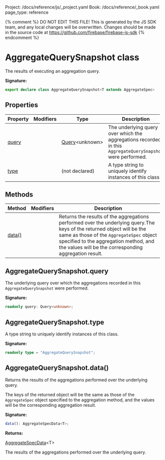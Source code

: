 Project: /docs/reference/js/_project.yaml
Book: /docs/reference/_book.yaml
page_type: reference

{% comment %}
DO NOT EDIT THIS FILE!
This is generated by the JS SDK team, and any local changes will be
overwritten. Changes should be made in the source code at
https://github.com/firebase/firebase-js-sdk
{% endcomment %}

# AggregateQuerySnapshot class
The results of executing an aggregation query.

<b>Signature:</b>

```typescript
export declare class AggregateQuerySnapshot<T extends AggregateSpec> 
```

## Properties

|  Property | Modifiers | Type | Description |
|  --- | --- | --- | --- |
|  [query](./firestore_lite.aggregatequerysnapshot.md#aggregatequerysnapshotquery) |  | [Query](./firestore_lite.query.md#query_class)<!-- -->&lt;unknown&gt; | The underlying query over which the aggregations recorded in this <code>AggregateQuerySnapshot</code> were performed. |
|  [type](./firestore_lite.aggregatequerysnapshot.md#aggregatequerysnapshottype) |  | (not declared) | A type string to uniquely identify instances of this class. |

## Methods

|  Method | Modifiers | Description |
|  --- | --- | --- |
|  [data()](./firestore_lite.aggregatequerysnapshot.md#aggregatequerysnapshotdata) |  | Returns the results of the aggregations performed over the underlying query.<!-- -->The keys of the returned object will be the same as those of the <code>AggregateSpec</code> object specified to the aggregation method, and the values will be the corresponding aggregation result. |

## AggregateQuerySnapshot.query

The underlying query over which the aggregations recorded in this `AggregateQuerySnapshot` were performed.

<b>Signature:</b>

```typescript
readonly query: Query<unknown>;
```

## AggregateQuerySnapshot.type

A type string to uniquely identify instances of this class.

<b>Signature:</b>

```typescript
readonly type = "AggregateQuerySnapshot";
```

## AggregateQuerySnapshot.data()

Returns the results of the aggregations performed over the underlying query.

The keys of the returned object will be the same as those of the `AggregateSpec` object specified to the aggregation method, and the values will be the corresponding aggregation result.

<b>Signature:</b>

```typescript
data(): AggregateSpecData<T>;
```
<b>Returns:</b>

[AggregateSpecData](./firestore_lite.md#aggregatespecdata)<!-- -->&lt;T&gt;

The results of the aggregations performed over the underlying query.

